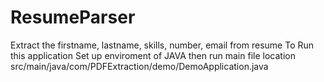 # ResumeParser
Extract the firstname, lastname, skills, number, email from resume 
To Run this application Set up enviroment of JAVA then run main file location src/main/java/com/PDFExtraction/demo/DemoApplication.java
